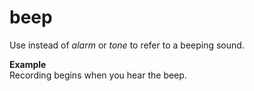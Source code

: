 # beep

Use instead of *alarm* or *tone* to refer to a beeping sound.

**Example**  
Recording begins when you hear the beep.
